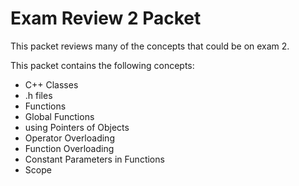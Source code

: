# Exam Review 2 Packet

This packet reviews many of the concepts that could be on exam 2.

This packet contains the following concepts:
*   C++ Classes
*   .h files
*   Functions
*   Global Functions
*   using Pointers of Objects
*   Operator Overloading
*   Function Overloading
*   Constant Parameters in Functions
*   Scope
    